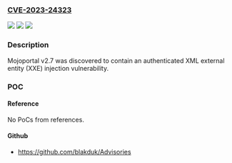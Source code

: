 ### [CVE-2023-24323](https://cve.mitre.org/cgi-bin/cvename.cgi?name=CVE-2023-24323)
![](https://img.shields.io/static/v1?label=Product&message=n%2Fa&color=blue)
![](https://img.shields.io/static/v1?label=Version&message=n%2Fa&color=blue)
![](https://img.shields.io/static/v1?label=Vulnerability&message=n%2Fa&color=brighgreen)

### Description

Mojoportal v2.7 was discovered to contain an authenticated XML external entity (XXE) injection vulnerability.

### POC

#### Reference
No PoCs from references.

#### Github
- https://github.com/blakduk/Advisories

